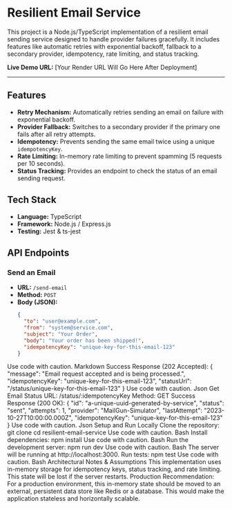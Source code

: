 
# Resilient Email Service

This project is a Node.js/TypeScript implementation of a resilient email sending service designed to handle provider failures gracefully. It includes features like automatic retries with exponential backoff, fallback to a secondary provider, idempotency, rate limiting, and status tracking.

**Live Demo URL:** [Your Render URL Will Go Here After Deployment]

---

## Features

- **Retry Mechanism:** Automatically retries sending an email on failure with exponential backoff.
- **Provider Fallback:** Switches to a secondary provider if the primary one fails after all retry attempts.
- **Idempotency:** Prevents sending the same email twice using a unique `idempotencyKey`.
- **Rate Limiting:** In-memory rate limiting to prevent spamming (5 requests per 10 seconds).
- **Status Tracking:** Provides an endpoint to check the status of an email sending request.

## Tech Stack

- **Language:** TypeScript
- **Framework:** Node.js / Express.js
- **Testing:** Jest & ts-jest

## API Endpoints

### Send an Email

- **URL:** `/send-email`
- **Method:** `POST`
- **Body (JSON):**
  ```json
  {
    "to": "user@example.com",
    "from": "system@service.com",
    "subject": "Your Order",
    "body": "Your order has been shipped!",
    "idempotencyKey": "unique-key-for-this-email-123"
  }
Use code with caution.
Markdown
Success Response (202 Accepted):
{
  "message": "Email request accepted and is being processed.",
  "idempotencyKey": "unique-key-for-this-email-123",
  "statusUrl": "/status/unique-key-for-this-email-123"
}
Use code with caution.
Json
Get Email Status
URL: /status/:idempotencyKey
Method: GET
Success Response (200 OK):
{
    "id": "a-unique-uuid-generated-by-service",
    "status": "sent",
    "attempts": 1,
    "provider": "MailGun-Simulator",
    "lastAttempt": "2023-10-27T10:00:00.000Z",
    "idempotencyKey": "unique-key-for-this-email-123"
}
Use code with caution.
Json
Setup and Run Locally
Clone the repository:
git clone <your-repo-url>
cd resilient-email-service
Use code with caution.
Bash
Install dependencies:
npm install
Use code with caution.
Bash
Run the development server:
npm run dev
Use code with caution.
Bash
The server will be running at http://localhost:3000.
Run tests:
npm test
Use code with caution.
Bash
Architectural Notes & Assumptions
This implementation uses in-memory storage for idempotency keys, status tracking, and rate limiting. This state will be lost if the server restarts.
Production Recommendation: For a production environment, this in-memory state should be moved to an external, persistent data store like Redis or a database. This would make the application stateless and horizontally scalable.
